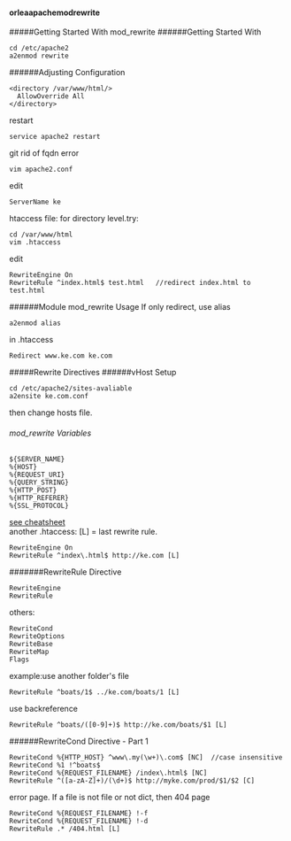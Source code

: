 #### orleaapachemodrewrite
#####Getting Started With mod_rewrite
######Getting Started With 
```
cd /etc/apache2
a2enmod rewrite
```
######Adjusting Configuration
```
<directory /var/www/html/>
  AllowOverride All
</directory>
```
restart
```
service apache2 restart
```
git rid of fqdn error
```
vim apache2.conf
```
edit
```
ServerName ke
```
htaccess file: for directory level.try:
```
cd /var/www/html
vim .htaccess
```
edit
```
RewriteEngine On
RewriteRule ^index.html$ test.html   //redirect index.html to test.html
```
######Module mod_rewrite Usage
If only redirect, use alias
```
a2enmod alias
```
in .htaccess
```
Redirect www.ke.com ke.com
```


#####Rewrite Directives
######vHost Setup
```
cd /etc/apache2/sites-avaliable
a2ensite ke.com.conf
```
then change hosts file.

###### mod_rewrite Variables
```
${SERVER_NAME}
%{HOST}
%{REQUEST_URI}
%{QUERY_STRING}
%{HTTP_POST}
%{HTTP_REFERER}
%{SSL_PROTOCOL}
```
[see cheatsheet](http://www.askapache.com/htaccess/mod_rewrite-variables-cheatsheet.html)  
another .htaccess: [L] = last rewrite rule.
```
RewriteEngine On
RewriteRule ^index\.html$ http://ke.com [L]
```
#######RewriteRule Directive
```
RewriteEngine
RewriteRule
```
others:
```
RewriteCond
RewriteOptions
RewriteBase
RewriteMap
Flags
```
example:use another folder's file
```
RewriteRule ^boats/1$ ../ke.com/boats/1 [L]
```
use backreference
```
RewriteRule ^boats/([0-9]+)$ http://ke.com/boats/$1 [L]
```
######RewriteCond Directive - Part 1
```
RewriteCond %{HTTP_HOST} ^www\.my(\w+)\.com$ [NC]  //case insensitive
RewriteCond %1 !^boats$
RewriteCond %{REQUEST_FILENAME} /index\.html$ [NC]
RewriteRule ^([a-zA-Z]+)/(\d+)$ http://myke.com/prod/$1/$2 [C]
```
error page. If a file is not file or not dict, then 404 page
```
RewriteCond %{REQUEST_FILENAME} !-f
RewriteCond %{REQUEST_FILENAME} !-d
RewriteRule .* /404.html [L]
```
